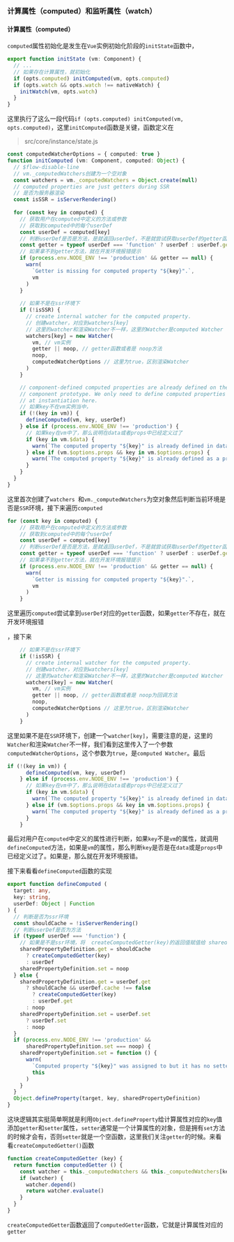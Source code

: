 ### 计算属性（computed）和监听属性（watch）

####  计算属性（computed）

`computed`属性初始化是发生在`Vue`实例初始化阶段的`initState`函数中，

```typescript
export function initState (vm: Component) {
  // ...  
  // 如果存在计算属性，就初始化
  if (opts.computed) initComputed(vm, opts.computed)
  if (opts.watch && opts.watch !== nativeWatch) {
    initWatch(vm, opts.watch)
  }
}
```

这里执行了这么一段代码`if (opts.computed) initComputed(vm, opts.computed)`，这里`initComputed`函数是关键，函数定义在

> src/core/instance/state.js

```typescript
const computedWatcherOptions = { computed: true }
function initComputed (vm: Component, computed: Object) {
  // $flow-disable-line
  // vm._computedWatchers创建为一个空对象  
  const watchers = vm._computedWatchers = Object.create(null)
  // computed properties are just getters during SSR
  // 是否为服务器渲染
  const isSSR = isServerRendering()
		
  for (const key in computed) {
    // 获取用户在computed中定义的方法或参数
    // 获取到computed中的每个userDef  
    const userDef = computed[key]
    // 判断userDef是否是方法，是就返回userDef，不是就尝试获取userDef的getter函数
    const getter = typeof userDef === 'function' ? userDef : userDef.get
    // 如果拿不到getter方法，就在开发环境报错提示
    if (process.env.NODE_ENV !== 'production' && getter == null) {
      warn(
        `Getter is missing for computed property "${key}".`,
        vm
      )
    }
	
    // 如果不是在ssr环境下  
    if (!isSSR) {
      // create internal watcher for the computed property.
      // 创建watcher，对应到watchers[key]
      // 这里的watcher和渲染Watcher不一样，这里的Watcher是computed Watcher  
      watchers[key] = new Watcher(
        vm, // vm实例
        getter || noop, // getter函数或者是 noop方法
        noop,
        computedWatcherOptions // 这里为true，区别渲染Watcher
      )
    }

    // component-defined computed properties are already defined on the
    // component prototype. We only need to define computed properties defined
    // at instantiation here.
    // 如果key不在vm实例当中，  
    if (!(key in vm)) {
      defineComputed(vm, key, userDef)
    } else if (process.env.NODE_ENV !== 'production') {
      // 如果key在vm中了，那么说明在data或者props中已经定义过了  
      if (key in vm.$data) {
        warn(`The computed property "${key}" is already defined in data.`, vm)
      } else if (vm.$options.props && key in vm.$options.props) {
        warn(`The computed property "${key}" is already defined as a prop.`, vm)
      }
    }
  }
}
```

这里首次创建了`watchers `和`vm._computedWatchers`为空对象然后判断当前环境是否是`SSR`环境，接下来遍历`computed`

```js
for (const key in computed) {
    // 获取用户在computed中定义的方法或参数
    // 获取到computed中的每个userDef  
    const userDef = computed[key]
    // 判断userDef是否是方法，是就返回userDef，不是就尝试获取userDef的getter函数
    const getter = typeof userDef === 'function' ? userDef : userDef.get
    // 如果拿不到getter方法，就在开发环境报错提示
    if (process.env.NODE_ENV !== 'production' && getter == null) {
      warn(
        `Getter is missing for computed property "${key}".`,
        vm
      )
    }
```

这里遍历`computed`尝试拿到`userDef`对应的`getter`函数，如果`getter`不存在，就在开发环境报错

，接下来

```js
    // 如果不是在ssr环境下  
    if (!isSSR) {
      // create internal watcher for the computed property.
      // 创建watcher，对应到watchers[key]
      // 这里的watcher和渲染Watcher不一样，这里的Watcher是computed Watcher  
      watchers[key] = new Watcher(
        vm, // vm实例
        getter || noop, // getter函数或者是 noop为回调方法
        noop,
        computedWatcherOptions // 这里为true，区别渲染Watcher
      )
    }
```

这里如果不是在`SSR`环境下，创建一个`watcher[key]`，需要注意的是，这里的`Watcher`和渲染`Watcher`不一样，我们看到这里传入了一个参数`computedWatcherOptions`，这个参数为`true`，是`computed Watcher`。最后

```js
if (!(key in vm)) {
      defineComputed(vm, key, userDef)
    } else if (process.env.NODE_ENV !== 'production') {
      // 如果key在vm中了，那么说明在data或者props中已经定义过了  
      if (key in vm.$data) {
        warn(`The computed property "${key}" is already defined in data.`, vm)
      } else if (vm.$options.props && key in vm.$options.props) {
        warn(`The computed property "${key}" is already defined as a prop.`, vm)
      }
    }
```

最后对用户在`computed`中定义的属性进行判断，如果`key`不是`vm`的属性，就调用`defineComputed`方法，如果是`vm`的属性，那么判断`key`是否是在`data`或是`props`中已经定义过了。如果是，那么就在开发环境报错。



接下来看看`defineComputed`函数的实现

```typescript
export function defineComputed (
  target: any,
  key: string,
  userDef: Object | Function
) {
  // 判断是否为ssr环境  
  const shouldCache = !isServerRendering()
  // 判断userDef是否为方法
  if (typeof userDef === 'function') {
    // 如果是不是ssr环境，将  createComputedGetter(key)的返回值赋值给 sharedPropertyDefinition.get
    sharedPropertyDefinition.get = shouldCache
      ? createComputedGetter(key)
      : userDef
    sharedPropertyDefinition.set = noop
  } else {
    sharedPropertyDefinition.get = userDef.get
      ? shouldCache && userDef.cache !== false
        ? createComputedGetter(key)
        : userDef.get
      : noop
    sharedPropertyDefinition.set = userDef.set
      ? userDef.set
      : noop
  }
  if (process.env.NODE_ENV !== 'production' &&
      sharedPropertyDefinition.set === noop) {
    sharedPropertyDefinition.set = function () {
      warn(
        `Computed property "${key}" was assigned to but it has no setter.`,
        this
      )
    }
  }
  Object.defineProperty(target, key, sharedPropertyDefinition)
}
```

这块逻辑其实挺简单啊就是利用`Object.defineProperty`给计算属性对应的`key`值添加`getter`和`setter`属性，`setter`通常是一个计算属性的对象，但是拥有`set`方法的时候才会有，否则`setter`就是一个空函数，这里我们关注`getter`的时候。来看看`createComputedGetter()`函数

```js
function createComputedGetter (key) {
  return function computedGetter () {
    const watcher = this._computedWatchers && this._computedWatchers[key]
    if (watcher) {
      watcher.depend()
      return watcher.evaluate()
    }
  }
}
```

`createComputedGetter`函数返回了`computedGetter`函数，它就是计算属性对应的`getter`